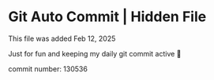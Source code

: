 # Git Auto Commit | Hidden File

This file was added Feb 12, 2025

Just for fun and keeping my daily git commit active 🤪

commit number: 130536

